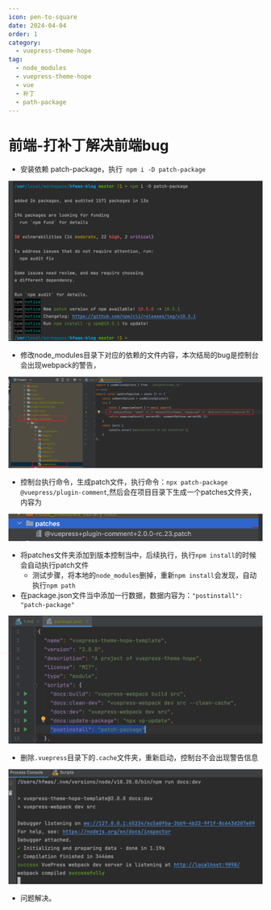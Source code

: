 ```yaml
---
icon: pen-to-square
date: 2024-04-04
order: 1
category:
  - vuepress-theme-hope
tag:
  - node_modules
  - vuepress-theme-hope
  - vue
  - 补丁
  - path-package
---
```


# 前端-打补丁解决前端bug

- 安装依赖 patch-package，执行` npm i -D patch-package`

![image-20240404132656304](images/image-20240404132656304.png)

- 修改node_modules目录下对应的依赖的文件内容，本次结局的bug是控制台会出现webpack的警告，

![image-20240404132821569](images/image-20240404132821569.png)

- 控制台执行命令，生成patch文件，执行命令：`npx patch-package @vuepress/plugin-comment`,然后会在项目目录下生成一个patches文件夹，内容为

![image-20240404132924968](images/image-20240404132924968.png)

- 将patches文件夹添加到版本控制当中，后续执行，执行`npm install`的时候会自动执行patch文件
  - 测试步骤，将本地的`node_modules`删掉，重新`npm install`会发现，自动执行`npm path` 
- 在package.json文件当中添加一行数据，数据内容为：`"postinstall": "patch-package"`

![image-20240404133014237](images/image-20240404133014237.png)

- 删除`.vuepress`目录下的`.cache`文件夹，重新启动，控制台不会出现警告信息

![image-20240404133152503](images/image-20240404133152503.png)

- 问题解决。
